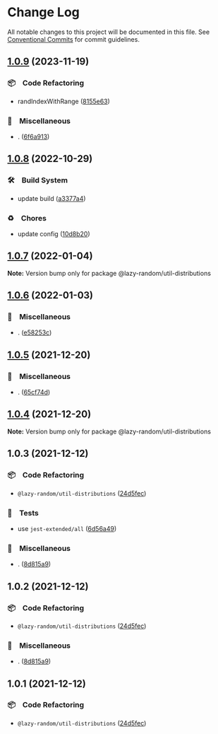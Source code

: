 # Change Log

All notable changes to this project will be documented in this file.
See [Conventional Commits](https://conventionalcommits.org) for commit guidelines.

## [1.0.9](https://github.com/bluelovers/ws-random/compare/@lazy-random/util-distributions@1.0.8...@lazy-random/util-distributions@1.0.9) (2023-11-19)



### 📦　Code Refactoring

* randIndexWithRange ([8155e63](https://github.com/bluelovers/ws-random/commit/8155e635b73ffa63964dddecf84378167e20b784))


### 🔖　Miscellaneous

* . ([6f6a913](https://github.com/bluelovers/ws-random/commit/6f6a9134e94200862ac5956980cf7046fd9aadac))



## [1.0.8](https://github.com/bluelovers/ws-random/compare/@lazy-random/util-distributions@1.0.7...@lazy-random/util-distributions@1.0.8) (2022-10-29)



### 🛠　Build System

* update build ([a3377a4](https://github.com/bluelovers/ws-random/commit/a3377a45f6e3895378d1b633d02a501464836ea1))


### ♻️　Chores

* update config ([10d8b20](https://github.com/bluelovers/ws-random/commit/10d8b20d2ebc76491ac971bf8b9280f66285e056))



## [1.0.7](https://github.com/bluelovers/ws-random/compare/@lazy-random/util-distributions@1.0.6...@lazy-random/util-distributions@1.0.7) (2022-01-04)

**Note:** Version bump only for package @lazy-random/util-distributions





## [1.0.6](https://github.com/bluelovers/ws-random/compare/@lazy-random/util-distributions@1.0.5...@lazy-random/util-distributions@1.0.6) (2022-01-03)


### 🔖　Miscellaneous

* . ([e58253c](https://github.com/bluelovers/ws-random/commit/e58253c60984cc3947069ea4ae2eb1924cd2940e))





## [1.0.5](https://github.com/bluelovers/ws-random/compare/@lazy-random/util-distributions@1.0.3...@lazy-random/util-distributions@1.0.5) (2021-12-20)


### 🔖　Miscellaneous

* . ([65cf74d](https://github.com/bluelovers/ws-random/commit/65cf74d7a39b1399cff63dd748ea79d8c0fb9a85))





## [1.0.4](https://github.com/bluelovers/ws-random/compare/@lazy-random/util-distributions@1.0.3...@lazy-random/util-distributions@1.0.4) (2021-12-20)

**Note:** Version bump only for package @lazy-random/util-distributions





## 1.0.3 (2021-12-12)


### 📦　Code Refactoring

* `@lazy-random/util-distributions` ([24d5fec](https://github.com/bluelovers/ws-random/commit/24d5fec6642e326bd0b0ccc7ebd926810d566d2f))


### 🚨　Tests

* use `jest-extended/all` ([6d56a49](https://github.com/bluelovers/ws-random/commit/6d56a49e94ec701cd8744632a04871cba4e59ea8))


### 🔖　Miscellaneous

* . ([8d815a9](https://github.com/bluelovers/ws-random/commit/8d815a9451f12cabc9b81680e463d429c45f2506))





## 1.0.2 (2021-12-12)


### 📦　Code Refactoring

* `@lazy-random/util-distributions` ([24d5fec](https://github.com/bluelovers/ws-random/commit/24d5fec6642e326bd0b0ccc7ebd926810d566d2f))


### 🔖　Miscellaneous

* . ([8d815a9](https://github.com/bluelovers/ws-random/commit/8d815a9451f12cabc9b81680e463d429c45f2506))





## 1.0.1 (2021-12-12)


### 📦　Code Refactoring

* `@lazy-random/util-distributions` ([24d5fec](https://github.com/bluelovers/ws-random/commit/24d5fec6642e326bd0b0ccc7ebd926810d566d2f))

